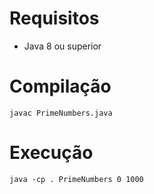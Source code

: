 # Requisitos

- Java 8 ou superior

# Compilação

```
javac PrimeNumbers.java
```

# Execução

```
java -cp . PrimeNumbers 0 1000
```
